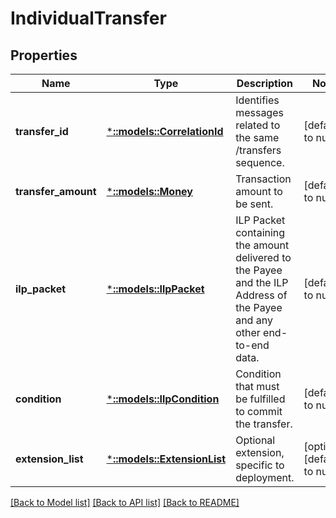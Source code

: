 # IndividualTransfer

## Properties
Name | Type | Description | Notes
------------ | ------------- | ------------- | -------------
**transfer_id** | [***::models::CorrelationId**](CorrelationId.md) | Identifies messages related to the same /transfers sequence. | [default to null]
**transfer_amount** | [***::models::Money**](Money.md) | Transaction amount to be sent. | [default to null]
**ilp_packet** | [***::models::IlpPacket**](IlpPacket.md) | ILP Packet containing the amount delivered to the Payee and the ILP Address of the Payee and any other end-to-end data. | [default to null]
**condition** | [***::models::IlpCondition**](IlpCondition.md) | Condition that must be fulfilled to commit the transfer. | [default to null]
**extension_list** | [***::models::ExtensionList**](ExtensionList.md) | Optional extension, specific to deployment. | [optional] [default to null]

[[Back to Model list]](../README.md#documentation-for-models) [[Back to API list]](../README.md#documentation-for-api-endpoints) [[Back to README]](../README.md)



